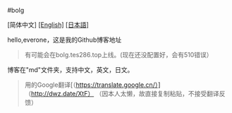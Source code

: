 #bolg

[简体中文]  [[English]](README-EEENGLISH)  [[日本語]](README-JAPAN)

hello,everone，这是我的Github博客地址
> 有可能会在bolg.tes286.top上线。(现在还没配置好，会有510错误）

博客在"md"文件夹，支持中文，英文，日文。
>用的Google翻译[（https://translate.google.cn/）] （http://dwz.date/XtF）     （因本人太懒，故直接复制粘贴，不接受翻译反馈）
